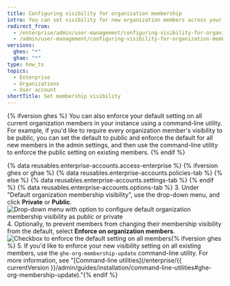 ```yaml
---
title: Configuring visibility for organization membership
intro: You can set visibility for new organization members across your enterprise to public or private. You can also prevent members from changing their visibility from the default.
redirect_from:
  - /enterprise/admin/user-management/configuring-visibility-for-organization-membership
  - /admin/user-management/configuring-visibility-for-organization-membership
versions:
  ghes: "*"
  ghae: "*"
type: how_to
topics:
  - Enterprise
  - Organizations
  - User account
shortTitle: Set membership visibility
---
```


{% ifversion ghes %}
You can also enforce your default setting on all current organization members in your instance using a command-line utility. For example, if you'd like to require every organization member's visibility to be public, you can set the default to public and enforce the default for all new members in the admin settings, and then use the command-line utility to enforce the public setting on existing members.
{% endif %}

{% data reusables.enterprise-accounts.access-enterprise %}
{% ifversion ghes or ghae %}
{% data reusables.enterprise-accounts.policies-tab %}
{% else %}
{% data reusables.enterprise-accounts.settings-tab %}
{% endif %}
{% data reusables.enterprise-accounts.options-tab %} 3. Under "Default organization membership visibility", use the drop-down menu, and click **Private** or **Public**.
![Drop-down menu with option to configure default organization membership visibility as public or private](/assets/images/enterprise/site-admin-settings/default-organization-membership-visibility-drop-down-menu.png) 4. Optionally, to prevent members from changing their membership visibility from the default, select **Enforce on organization members**.
![Checkbox to enforce the default setting on all members](/assets/images/enterprise/site-admin-settings/enforce-default-org-membership-visibility-setting.png){% ifversion ghes %} 5. If you'd like to enforce your new visibility setting on all existing members, use the `ghe-org-membership-update` command-line utility. For more information, see "[Command-line utilities](/enterprise/{{ currentVersion }}/admin/guides/installation/command-line-utilities#ghe-org-membership-update)."{% endif %}

